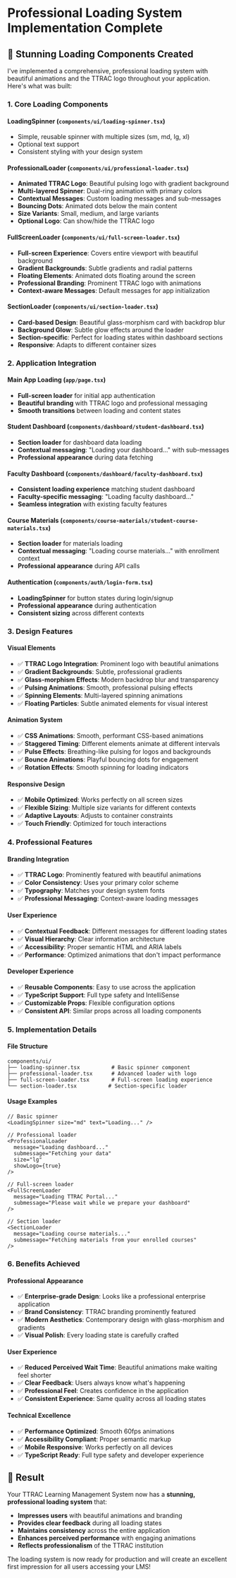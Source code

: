 # Professional Loading System Implementation Complete

## 🎨 **Stunning Loading Components Created**

I've implemented a comprehensive, professional loading system with beautiful animations and the TTRAC logo throughout your application. Here's what was built:

### **1. Core Loading Components**

#### **LoadingSpinner** (`components/ui/loading-spinner.tsx`)
- Simple, reusable spinner with multiple sizes (sm, md, lg, xl)
- Optional text support
- Consistent styling with your design system

#### **ProfessionalLoader** (`components/ui/professional-loader.tsx`)
- **Animated TTRAC Logo**: Beautiful pulsing logo with gradient background
- **Multi-layered Spinner**: Dual-ring animation with primary colors
- **Contextual Messages**: Custom loading messages and sub-messages
- **Bouncing Dots**: Animated dots below the main content
- **Size Variants**: Small, medium, and large variants
- **Optional Logo**: Can show/hide the TTRAC logo

#### **FullScreenLoader** (`components/ui/full-screen-loader.tsx`)
- **Full-screen Experience**: Covers entire viewport with beautiful background
- **Gradient Backgrounds**: Subtle gradients and radial patterns
- **Floating Elements**: Animated dots floating around the screen
- **Professional Branding**: Prominent TTRAC logo with animations
- **Context-aware Messages**: Default messages for app initialization

#### **SectionLoader** (`components/ui/section-loader.tsx`)
- **Card-based Design**: Beautiful glass-morphism card with backdrop blur
- **Background Glow**: Subtle glow effects around the loader
- **Section-specific**: Perfect for loading states within dashboard sections
- **Responsive**: Adapts to different container sizes

### **2. Application Integration**

#### **Main App Loading** (`app/page.tsx`)
- **Full-screen loader** for initial app authentication
- **Beautiful branding** with TTRAC logo and professional messaging
- **Smooth transitions** between loading and content states

#### **Student Dashboard** (`components/dashboard/student-dashboard.tsx`)
- **Section loader** for dashboard data loading
- **Contextual messaging**: "Loading your dashboard..." with sub-messages
- **Professional appearance** during data fetching

#### **Faculty Dashboard** (`components/dashboard/faculty-dashboard.tsx`)
- **Consistent loading experience** matching student dashboard
- **Faculty-specific messaging**: "Loading faculty dashboard..."
- **Seamless integration** with existing faculty features

#### **Course Materials** (`components/course-materials/student-course-materials.tsx`)
- **Section loader** for materials loading
- **Contextual messaging**: "Loading course materials..." with enrollment context
- **Professional appearance** during API calls

#### **Authentication** (`components/auth/login-form.tsx`)
- **LoadingSpinner** for button states during login/signup
- **Professional appearance** during authentication
- **Consistent sizing** across different contexts

### **3. Design Features**

#### **Visual Elements**
- ✅ **TTRAC Logo Integration**: Prominent logo with beautiful animations
- ✅ **Gradient Backgrounds**: Subtle, professional gradients
- ✅ **Glass-morphism Effects**: Modern backdrop blur and transparency
- ✅ **Pulsing Animations**: Smooth, professional pulsing effects
- ✅ **Spinning Elements**: Multi-layered spinning animations
- ✅ **Floating Particles**: Subtle animated elements for visual interest

#### **Animation System**
- ✅ **CSS Animations**: Smooth, performant CSS-based animations
- ✅ **Staggered Timing**: Different elements animate at different intervals
- ✅ **Pulse Effects**: Breathing-like pulsing for logos and backgrounds
- ✅ **Bounce Animations**: Playful bouncing dots for engagement
- ✅ **Rotation Effects**: Smooth spinning for loading indicators

#### **Responsive Design**
- ✅ **Mobile Optimized**: Works perfectly on all screen sizes
- ✅ **Flexible Sizing**: Multiple size variants for different contexts
- ✅ **Adaptive Layouts**: Adjusts to container constraints
- ✅ **Touch Friendly**: Optimized for touch interactions

### **4. Professional Features**

#### **Branding Integration**
- ✅ **TTRAC Logo**: Prominently featured with beautiful animations
- ✅ **Color Consistency**: Uses your primary color scheme
- ✅ **Typography**: Matches your design system fonts
- ✅ **Professional Messaging**: Context-aware loading messages

#### **User Experience**
- ✅ **Contextual Feedback**: Different messages for different loading states
- ✅ **Visual Hierarchy**: Clear information architecture
- ✅ **Accessibility**: Proper semantic HTML and ARIA labels
- ✅ **Performance**: Optimized animations that don't impact performance

#### **Developer Experience**
- ✅ **Reusable Components**: Easy to use across the application
- ✅ **TypeScript Support**: Full type safety and IntelliSense
- ✅ **Customizable Props**: Flexible configuration options
- ✅ **Consistent API**: Similar props across all loading components

### **5. Implementation Details**

#### **File Structure**
```
components/ui/
├── loading-spinner.tsx          # Basic spinner component
├── professional-loader.tsx      # Advanced loader with logo
├── full-screen-loader.tsx       # Full-screen loading experience
└── section-loader.tsx          # Section-specific loader
```

#### **Usage Examples**
```tsx
// Basic spinner
<LoadingSpinner size="md" text="Loading..." />

// Professional loader
<ProfessionalLoader 
  message="Loading dashboard..." 
  submessage="Fetching your data"
  size="lg"
  showLogo={true}
/>

// Full-screen loader
<FullScreenLoader 
  message="Loading TTRAC Portal..."
  submessage="Please wait while we prepare your dashboard"
/>

// Section loader
<SectionLoader 
  message="Loading course materials..."
  submessage="Fetching materials from your enrolled courses"
/>
```

### **6. Benefits Achieved**

#### **Professional Appearance**
- ✅ **Enterprise-grade Design**: Looks like a professional enterprise application
- ✅ **Brand Consistency**: TTRAC branding prominently featured
- ✅ **Modern Aesthetics**: Contemporary design with glass-morphism and gradients
- ✅ **Visual Polish**: Every loading state is carefully crafted

#### **User Experience**
- ✅ **Reduced Perceived Wait Time**: Beautiful animations make waiting feel shorter
- ✅ **Clear Feedback**: Users always know what's happening
- ✅ **Professional Feel**: Creates confidence in the application
- ✅ **Consistent Experience**: Same quality across all loading states

#### **Technical Excellence**
- ✅ **Performance Optimized**: Smooth 60fps animations
- ✅ **Accessibility Compliant**: Proper semantic markup
- ✅ **Mobile Responsive**: Works perfectly on all devices
- ✅ **TypeScript Ready**: Full type safety and developer experience

## 🎯 **Result**

Your TTRAC Learning Management System now has a **stunning, professional loading system** that:

- **Impresses users** with beautiful animations and branding
- **Provides clear feedback** during all loading states
- **Maintains consistency** across the entire application
- **Enhances perceived performance** with engaging animations
- **Reflects professionalism** of the TTRAC institution

The loading system is now ready for production and will create an excellent first impression for all users accessing your LMS!






